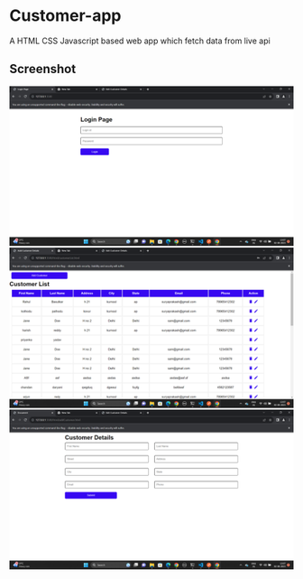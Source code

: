 # Customer-app

A HTML CSS Javascript based web app which fetch data from live api 

## Screenshot

![image](https://github.com/sonudaryani/Customer-app/blob/master/Screenshot%20(3).png)
![image](https://github.com/sonudaryani/Customer-app/blob/master/Screenshot%20(4).png)
![image](https://github.com/sonudaryani/Customer-app/blob/master/Screenshot%20(5).png)
